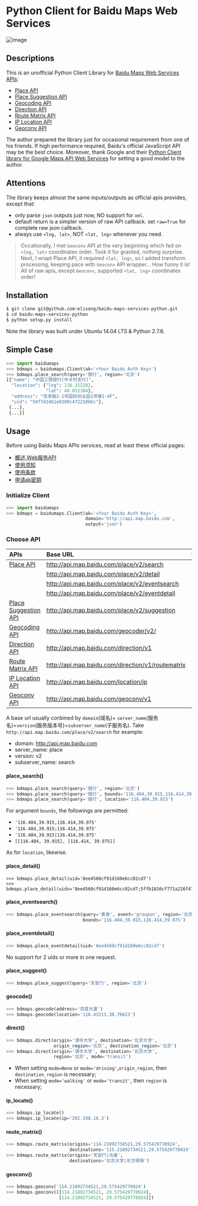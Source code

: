 Python Client for Baidu Maps Web Services
=============================================

![image](./data/baidumaps.png)

## Descriptions

This is an unofficial Python Client Library for [Baidu Maps Web Services APIs][baiduapis]:

- [Place API]
- [Place Suggestion API]
- [Geocoding API]
- [Direction API]
- [Route Matrix API]
- [IP Location API]
- [Geoconv API]

The author prepared the library just for occasional requirement from one of his friends. If high performance required, Baidu's official JavaScript API may be the best choice. Moreover, thank Google and their [Python Client library for Google Maps API Web Services][googleapis] for setting a good model to the author.

## Attentions

The library keeps almost the same inputs/outputs as official apis provides, except that:

- only parse `json` outputs just now, NO support for `xml`.
- default return is a simpler version of raw API callback. set `raw=True` for complete raw json callback.
- always use `<lng, lat>`, NOT `<lat, lng>` whenever you need.

>  Occationally, I met `Geoconv` API at the very beginning which fed on `<lng, lat>` coordinates order. Took it for granted, nothing surprise. Next, I wrapt Place API, it required `<lat, lng>`, so I added transform processing, keeping pace with `Geoconv` API wrapper... How funny it is! All of raw apis, except `Geoconv`, supported `<lat, lng>` coordinates order!

## Installation
```sh
$ git clone git@github.com:elisong/baidu-maps-services-python.git
$ cd baidu-maps-services-python
$ python setup.py install
```
Note the library was built under Ubuntu 14.04 LTS & Python 2.7.6.

## Simple Case

```python
>>> import baidumaps
>>> bdmaps = baidumaps.Client(ak='<Your Baidu Auth Key>')
>>> bdmaps.place_search(query='银行', region='北京')
[{"name": "中国工商银行(中关村支行)",
  "location": {"lng": 116.312202,
               "lat": 40.052384},
  "address": "信息路2-1号国际创业园1号楼1-4F",
  "uid": "50f7d1461e9309c472210b6c"},
 {...},
 {...}]
```

## Usage
Before using Baidu Maps APIs services, read at least these official pages:

- [概述.Web服务API][gaishu]
- [使用须知][xuzhi]
- [使用条款][tiaokuan]
- [申请ak密钥][aklink]


### Initialize Client
```python
>>> import baidumaps
>>> bdmaps = baidumaps.Client(ak='<Your Baidu Auth Key>',
                              domain='http://api.map.baidu.com',
                              output='json')
```

### Choose API

|APIs|Base URL|function here|
|:--|:--|:--|
|[Place API]|http://api.map.baidu.com/place/v2/search|place_search|
||http://api.map.baidu.com/place/v2/detail|place_detail|
||http://api.map.baidu.com/place/v2/eventsearch|place_eventsearch|
||http://api.map.baidu.com/place/v2/eventdetail|place_eventdetail|
|[Place Suggestion API]|http://api.map.baidu.com/place/v2/suggestion|place_suggest|
|[Geocoding API]|http://api.map.baidu.com/geocoder/v2/|geocode|
|[Direction API]|http://api.map.baidu.com/direction/v1|direct|
|[Route Matrix API]|http://api.map.baidu.com/direction/v1/routematrix|route_matrix|
|[IP Location API]|http://api.map.baidu.com/location/ip|ip_locate|
|[Geoconv API]|http://api.map.baidu.com/geoconv/v1|geoconv|

A base url usually conbined by `domain`(域名)+ `server_name`(服务名)+`version`(服务版本号)+`subserver_name`(子服务名). Take `http://api.map.baidu.com/place/v2/search` for example:

- domain: http://api.map.baidu.com
- server_name: place
- version: v2
- subserver_name: search

#### place_search()
```python
>>> bdmaps.place_search(query='银行', region='北京')
>>> bdmaps.place_search(query='银行', bounds='116.404,39.915,116.414,39.975')
>>> bdmaps.place_search(query='银行', location='116.404,39.915')
```

For argument `bounds`, the followings are permitted:

- `'116.404,39.915,116.414,39.975'`
- `'116.404,39.915;116.414,39.975'`
- `'116.404,39.915|116.414,39.975'`
- `[[116.404, 39.915], [116.414, 39.975]]`

As for `location`, likewise.

#### place_detail()
```pyton
>>> bdmaps.place_detail(uid='8ee4560cf91d160e6cc02cd7')
>>> bdmaps.place_detail(uids='8ee4560cf91d160e6cc02cd7;5ffb1816cf771a226f476058')
```

#### place_eventsearch()
```python
>>> bdmaps.place_eventsearch(query='美食', event='groupon', region='北京',
                             bounds='116.404,39.915,116.414,39.975')
```

#### place_eventdetail()
```python
>>> bdmaps.place_eventdetail(uid='8ee4560cf91d160e6cc02cd7')
```
No support for 2 uids or more in one request.

#### place_suggest()
```python
>>> bdmaps.place_suggest(query='天安门', region='北京')
```

#### geocode()
```python
>>> bdmaps.geocode(address='百度大厦')
>>> bdmaps.geocode(location='116.43213,38.76623')
```

#### direct()
```python
>>> bdmaps.direct(origin='清华大学', destination='北京大学',
                  origin_region='北京', destination_region='北京')
>>> bdmaps.direct(origin='清华大学', destination='北京大学',
                  region='北京', mode='transit')
```
- When setting `mode=None` or `mode='driving'`,`origin_region`, then `destination_region` is necessary;
- When setting `mode='walking'` or `mode='transit'`, then `region` is necessary;

#### ip_locate()
```python
>>> bdmaps.ip_locate()
>>> bdmaps.ip_locate(ip='202.198.16.3')
```

#### route_matrix()
```python
>>> bdmaps.route_matrix(origins='114.21892734521,29.575429778924',
                        destinations='115.21892734521,29.575429778924')
>>> bdmaps.route_matrix(origins='天安门|鸟巢',
                        destinations='北京大学|东方明珠')
```

#### geoconv()
```python
>>> bdmaps.geoconv('114.21892734521,29.575429778924')
>>> bdmaps.geoconv([[114.21892734521, 29.575429778924],
                    [114.21892734521, 29.575429778924]])
```

[baiduapis]: http://developer.baidu.com/map/index.php?title=webapi
[Place API]: http://developer.baidu.com/map/index.php?title=webapi/guide/webservice-placeapi
[Place Suggestion API]: http://developer.baidu.com/map/index.php?title=webapi/place-suggestion-api
[Geocoding API]: http://developer.baidu.com/map/index.php?title=webapi/guide/webservice-geocoding
[Direction API]: http://developer.baidu.com/map/index.php?title=webapi/direction-api
[Route Matrix API]: http://developer.baidu.com/map/index.php?title=webapi/route-matrix-api
[IP Location API]: http://developer.baidu.com/map/index.php?title=webapi/ip-api
[Geoconv API]: http://developer.baidu.com/map/index.php?title=webapi/guide/changeposition
[googleapis]: https://github.com/googlemaps/google-maps-services-python
[application link]: http://lbsyun.baidu.com/apiconsole/key?application=key
[gaishu]: http://developer.baidu.com/map/index.php?title=webapi
[tiaokuan]: http://developer.baidu.com/map/index.php?title=open/law
[xuzhi]: http://developer.baidu.com/map/index.php?title=open/question
[aklink]: http://lbsyun.baidu.com/apiconsole/key?application=key
